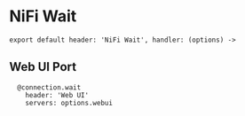 
# NiFi Wait

    export default header: 'NiFi Wait', handler: (options) ->

## Web UI Port

      @connection.wait
        header: 'Web UI'
        servers: options.webui
